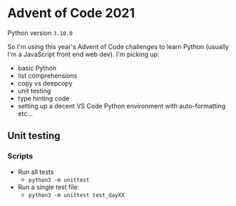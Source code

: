 # Advent of Code 2021

Python version `3.10.0`

So I'm using this year's Advent of Code challenges to learn Python (usually I'm a JavaScript front end web dev). I'm picking up:

- basic Python
- list comprehensions
- copy vs deepcopy
- unit testing
- type hinting code
- setting up a decent VS Code Python environment with auto-formatting etc…

## Unit testing

### Scripts

- Run all tests
  - `python3 -m unittest`
- Run a single test file:
  - `python3 -m unittest test_dayXX`
